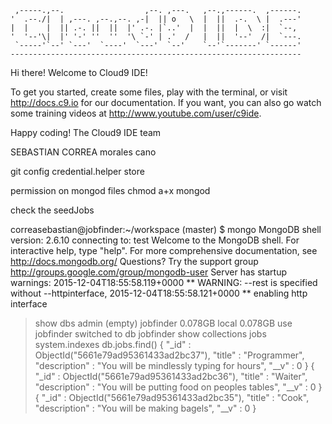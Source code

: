 
     ,-----.,--.                  ,--. ,---.   ,--.,------.  ,------.
    '  .--./|  | ,---. ,--.,--. ,-|  || o   \  |  ||  .-.  \ |  .---'
    |  |    |  || .-. ||  ||  |' .-. |`..'  |  |  ||  |  \  :|  `--, 
    '  '--'\|  |' '-' ''  ''  '\ `-' | .'  /   |  ||  '--'  /|  `---.
     `-----'`--' `---'  `----'  `---'  `--'    `--'`-------' `------'
    ----------------------------------------------------------------- 


Hi there! Welcome to Cloud9 IDE!

To get you started, create some files, play with the terminal,
or visit http://docs.c9.io for our documentation.
If you want, you can also go watch some training videos at
http://www.youtube.com/user/c9ide.

Happy coding!
The Cloud9 IDE team


SEBASTIAN CORREA morales cano

git config credential.helper store


permission on mongod files
chmod a+x mongod


check the seedJobs

correasebastian@jobfinder:~/workspace (master) $ mongo
MongoDB shell version: 2.6.10
connecting to: test
Welcome to the MongoDB shell.
For interactive help, type "help".
For more comprehensive documentation, see
        http://docs.mongodb.org/
Questions? Try the support group
        http://groups.google.com/group/mongodb-user
Server has startup warnings: 
2015-12-04T18:55:58.119+0000 ** WARNING: --rest is specified without --httpinterface,
2015-12-04T18:55:58.121+0000 **          enabling http interface
> show dbs
admin      (empty)
jobfinder  0.078GB
local      0.078GB
> use jobfinder
switched to db jobfinder
> show collections
jobs
system.indexes
> db.jobs.find()
{ "_id" : ObjectId("5661e79ad95361433ad2bc37"), "title" : "Programmer", "description" : "You will be mindlessly typing for hours", "__v" : 0 }
{ "_id" : ObjectId("5661e79ad95361433ad2bc36"), "title" : "Waiter", "description" : "You will be putting food on peoples tables", "__v" : 0 }
{ "_id" : ObjectId("5661e79ad95361433ad2bc35"), "title" : "Cook", "description" : "You will be making bagels", "__v" : 0 }
> 